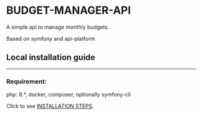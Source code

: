# BUDGET-MANAGER-API

A simple api to manage monthly budgets.

Based on symfony and api-platform


## Local installation guide

---


### Requirement:
php: 8.*, docker, composer, optionally symfony-cli


Click to see [INSTALLATION STEPS](/docs/INSTALL.md).